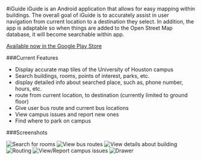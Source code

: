 #iGuide
iGuide is an Android application that allows for easy mapping within buildings. The overall goal of 
iGuide is to accurately assist in user navigation from current location to a destination they select.
In addition, the app is adaptable so when things are added to the Open Street Map database, it will become 
searchable within app. 

[Available now in the Google Play Store](https://play.google.com/store/apps/details?id=team6.iguide&hl=en)

###Current Features
  * Display accurate map tiles of the University of Houston campus
  * Search buildings, rooms, points of interest, parks, etc.
  * display detailed info about searched place, such as, phone number, hours, etc.
  * route from current location, to destination (currently limited to ground floor)
  * Give user bus route and current bus locations
  * View campus issues and report new ones
  * Find where to park on campus

###Screenshots

![Search for rooms](https://github.com/cammace/iGuide/tree/master/Screenshots/phone/classroom.png)
![View bus routes](https://github.com/cammace/iGuide/tree/master/Screenshots/phone/bus.png)
![View details about building](https://github.com/cammace/iGuide/tree/master/Screenshots/phone/detailed_info.png)
![Routing](https://github.com/cammace/iGuide/tree/master/Screenshots/phone/navigation.png)
![View/Report campus issues](https://github.com/cammace/iGuide/tree/master/Screenshots/phone/campus_issues.png)
![Drawer](https://github.com/cammace/iGuide/tree/master/Screenshots/phone/nav_drawer.png)